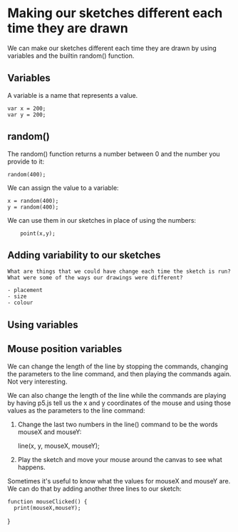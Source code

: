 # Making our sketches different each time they are drawn

We can make our sketches different each time they are drawn by using variables and the builtin random() function.

## Variables

A variable is a name that represents a value.

    var x = 200;
    var y = 200;

## random()

The random() function returns a number between 0 and the number you provide to it:

    random(400);

We can assign the value to a variable:

    x = random(400);
    y = random(400);

We can use them in our sketches in place of using the numbers:

        point(x,y);

## Adding variability to our sketches

    What are things that we could have change each time the sketch is run? What were some of the ways our drawings were different?

    - placement
    - size
    - colour

## Using variables

## Mouse position variables

We can change the length of the line by stopping the commands, changing the parameters to the line command, and then playing the commands again. Not very interesting.

We can also change the length of the line while the commands are playing by having p5.js tell us the x and y coordinates of the mouse and using those values as the parameters to the line command:

1. Change the last two numbers in the line() command to be the words mouseX and mouseY:

      line(x, y, mouseX, mouseY);

2. Play the sketch and move your mouse around the canvas to see what happens.

Sometimes it's useful to know what the values for mouseX and mouseY are. We can do that by adding another three lines to our sketch:

    function mouseClicked() {
      print(mouseX,mouseY);
}
